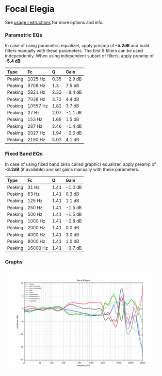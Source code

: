 # Focal Elegia
See [usage instructions](https://github.com/jaakkopasanen/AutoEq#usage) for more options and info.

### Parametric EQs
In case of using parametric equalizer, apply preamp of **-5.2dB** and build filters manually
with these parameters. The first 5 filters can be used independently.
When using independent subset of filters, apply preamp of **-5.4 dB**.

| Type    | Fc       |    Q | Gain    |
|:--------|:---------|:-----|:--------|
| Peaking | 1025 Hz  | 0.35 | -2.9 dB |
| Peaking | 3706 Hz  | 1.3  | 7.5 dB  |
| Peaking | 5821 Hz  | 2.33 | -8.4 dB |
| Peaking | 7038 Hz  | 3.73 | 4.4 dB  |
| Peaking | 10557 Hz | 1.82 | 3.7 dB  |
| Peaking | 27 Hz    | 2.07 | -1.1 dB |
| Peaking | 153 Hz   | 1.68 | 1.5 dB  |
| Peaking | 287 Hz   | 2.46 | -1.4 dB |
| Peaking | 2027 Hz  | 1.94 | -2.0 dB |
| Peaking | 2190 Hz  | 5.02 | 4.1 dB  |

### Fixed Band EQs
In case of using fixed band (also called graphic) equalizer, apply preamp of **-3.2dB**
(if available) and set gains manually with these parameters.

| Type    | Fc       |    Q | Gain    |
|:--------|:---------|:-----|:--------|
| Peaking | 31 Hz    | 1.41 | -1.0 dB |
| Peaking | 63 Hz    | 1.41 | 0.3 dB  |
| Peaking | 125 Hz   | 1.41 | 1.1 dB  |
| Peaking | 250 Hz   | 1.41 | -1.5 dB |
| Peaking | 500 Hz   | 1.41 | -1.5 dB |
| Peaking | 1000 Hz  | 1.41 | -2.8 dB |
| Peaking | 2000 Hz  | 1.41 | 0.0 dB  |
| Peaking | 4000 Hz  | 1.41 | 3.0 dB  |
| Peaking | 8000 Hz  | 1.41 | 1.0 dB  |
| Peaking | 16000 Hz | 1.41 | -0.7 dB |

### Graphs
![](./Focal%20Elegia.png)
